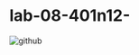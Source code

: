# lab-08-401n12-
![github](https://github.com/sarkis74/lab-08-401n12-/tree/master/starter-code/api-server)
